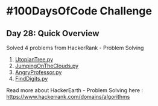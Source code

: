 # #100DaysOfCode Challenge
## Day 28: Quick Overview
Solved 4 problems from HackerRank - Problem Solving
1. [UtopianTree.py](https://github.com/sandeep-krishna/100DaysOfCode/blob/master/Day%2028/UtopianTree.py)
2. [JumpingOnTheClouds.py](https://github.com/sandeep-krishna/100DaysOfCode/blob/master/Day%2028/JumpingOnTheClouds.py)
3. [AngryProfessor.py](https://github.com/sandeep-krishna/100DaysOfCode/blob/master/Day%2028/AngryProfessor.py)
4. [FindDigits.py](https://github.com/sandeep-krishna/100DaysOfCode/blob/master/Day%2028/FindDigits.py)

Read more about HackerEarth - Problem Solving here : https://www.hackerrank.com/domains/algorithms